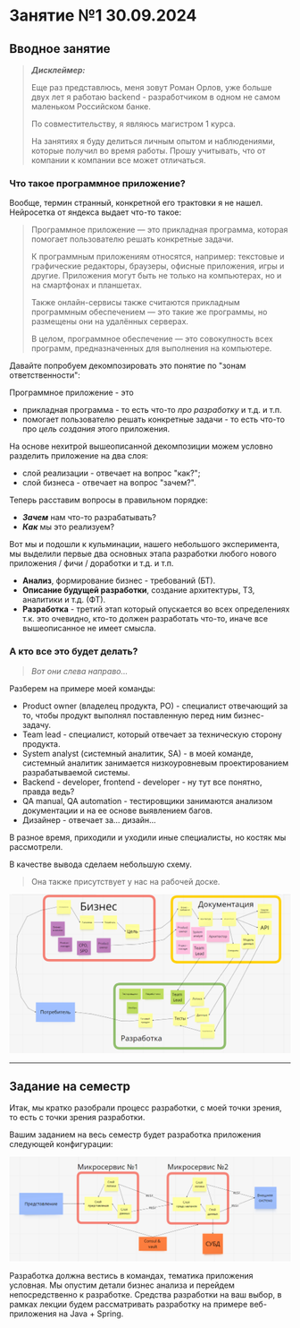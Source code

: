 # Занятие №1 30.09.2024
## Вводное занятие

> ***Дисклеймер:*** 
> 
> Еще раз представлюсь, меня зовут Роман Орлов, 
> уже больше двух лет я работаю backend - разработчиком в одном не самом маленьком Российском банке.
> 
> По совместительству, я являюсь магистром 1 курса.
> 
> На занятиях я буду делиться личным опытом и наблюдениями, которые получил во время работы.
> Прошу учитывать, что от компании к компании все может отличаться.

### Что такое программное приложение?

Вообще, термин странный, конкретной его трактовки я не нашел. Нейросетка от яндекса выдает что-то такое:
> Программное приложение — это прикладная программа, которая помогает пользователю решать конкретные задачи.
> 
> К программным приложениям относятся, например: текстовые и графические редакторы, браузеры, офисные приложения, игры и другие. Приложения могут быть не только на компьютерах, но и на смартфонах и планшетах.
> 
> Также онлайн-сервисы также считаются прикладным программным обеспечением — это такие же программы, но размещены они на удалённых серверах.
> 
> В целом, программное обеспечение — это совокупность всех программ, предназначенных для выполнения на компьютере.

Давайте попробуем декомпозировать это понятие по "зонам ответственности":

Программное приложение - это 
- прикладная программа - то есть что-то *про разработку* и т.д. и т.п.
- помогает пользователю решать конкретные задачи - то есть что-то про *цель создания* этого приложения.

На основе нехитрой вышеописанной декомпозиции можем условно разделить приложение на два слоя:
- слой реализации - отвечает на вопрос "как?";
- слой бизнеса - отвечает на вопрос "зачем?".

Теперь расставим вопросы в правильном порядке:
- ***Зачем*** нам что-то разрабатывать?
- ***Как*** мы это реализуем?

Вот мы и подошли к кульминации, нашего небольшого эксперимента, 
мы выделили первые два основных этапа разработки любого нового приложения / фичи / доработки и т.д. и т.п.

- **Анализ**, формирование бизнес - требований (БТ).
- **Описание будущей разработки**, создание архитектуры, ТЗ, аналитики и т.д. (ФТ).
- **Разработка** - третий этап который опускается во всех определениях т.к. это очевидно, кто-то должен разработать что-то, 
иначе все вышеописанное не имеет смысла.

### А кто все это будет делать?

> *Вот они слева направо...*

Разберем на примере моей команды:

- Product owner (владелец продукта, PO) - специалист отвечающий за то, чтобы продукт выполнял поставленную перед ним бизнес-задачу.
- Team lead - специалист, который отвечает за техническую сторону продукта.
- System analyst (системный аналитик, SA) - в моей команде, системный аналитик занимается низкоуровневым проектированием разрабатываемой системы.
- Backend - developer, frontend - developer - ну тут все понятно, правда ведь?
- QA manual, QA automation - тестировщики занимаются анализом документации и на ее основе выявлением багов.
- Дизайнер - отвечает за... дизайн...

В разное время, приходили и уходили иные специалисты, но костяк мы рассмотрели.

В качестве вывода сделаем небольшую схему.

> Она также присутствует у нас на рабочей доске.

![](images/developing_roadmap.png)

___
## Задание на семестр

Итак, мы кратко разобрали процесс разработки, с моей точки зрения, то есть с точки зрения разработки.

Вашим заданием на весь семестр будет разработка приложения следующей конфигурации:

![](images/app_schema.png)

Разработка должна вестись в командах, тематика приложения условная.
Мы опустим детали бизнес анализа и перейдем непосредственно к разработке.
Средства разработки на ваш выбор, в рамках лекции будем рассматривать разработку на примере веб-приложения на Java + Spring. 